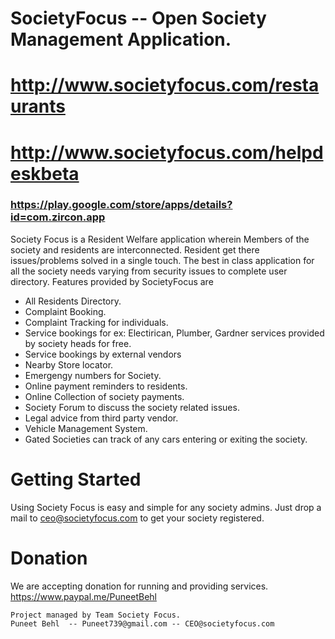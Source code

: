 # SocietyFocus -- Open Society Management Application. 
# http://www.societyfocus.com/restaurants
# http://www.societyfocus.com/helpdeskbeta
### https://play.google.com/store/apps/details?id=com.zircon.app

Society Focus is a Resident Welfare application wherein Members of the society and residents are interconnected.
Resident get there issues/problems solved in a single touch. 
The best in class application for all the society needs varying from security issues to complete user directory. Features provided by SocietyFocus are 

  - All Residents Directory.
  - Complaint Booking.
  - Complaint Tracking for individuals.
  - Service bookings for ex: Electirican, Plumber, Gardner services provided by society heads for free.
  - Service bookings by external vendors
  - Nearby Store locator.
  - Emergengy numbers for Society. 
  - Online payment reminders to residents. 
  - Online Collection of society payments.
  - Society Forum to discuss the society related issues. 
  - Legal advice from third party vendor. 
  - Vehicle Management System. 
  - Gated Societies can track of any cars entering or exiting the society. 

# Getting Started
Using Society Focus is easy and simple for any society admins. 
Just drop a mail to ceo@societyfocus.com to get your society registered. 

# Donation
We are accepting donation for running and providing services. 
https://www.paypal.me/PuneetBehl

```
Project managed by Team Society Focus. 
Puneet Behl  -- Puneet739@gmail.com -- CEO@societyfocus.com
```